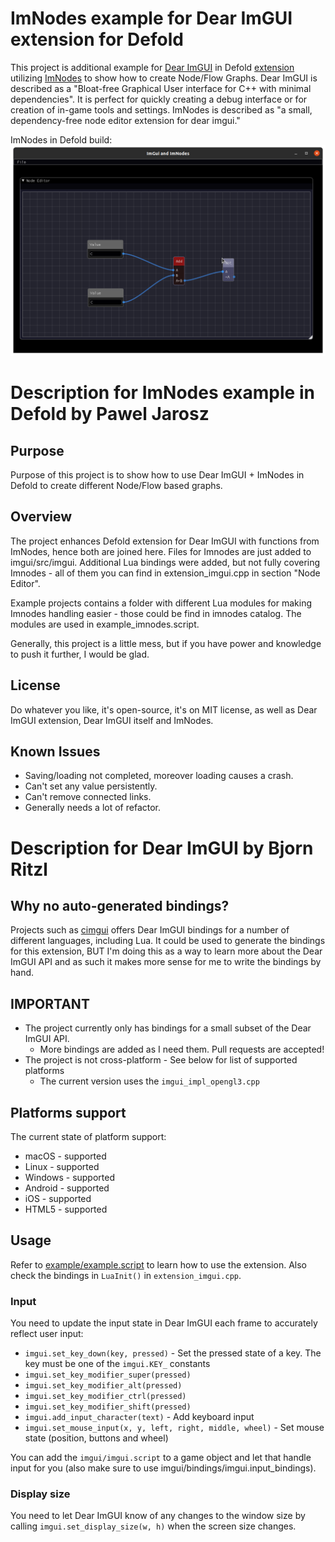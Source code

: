# ImNodes example for Dear ImGUI extension for Defold
This project is additional example for [Dear ImGUI](https://github.com/ocornut/imgui) in Defold [extension](https://github.com/britzl/extension-imgui) utilizing [ImNodes](https://github.com/Nelarius/imnodes) to show how to create Node/Flow Graphs.
Dear ImGUI is described as a "Bloat-free Graphical User interface for C++ with minimal dependencies". It is perfect for quickly creating a debug interface or for creation of in-game tools and settings.
ImNodes is described as "a small, dependency-free node editor extension for dear imgui."


ImNodes in Defold build:
![imnodes_in_defold](/example/bundle/images/imnodes_in_defold.png)


# Description for ImNodes example in Defold by Pawel Jarosz

## Purpose
Purpose of this project is to show how to use Dear ImGUI + ImNodes in Defold to create different Node/Flow based graphs.

## Overview
The project enhances Defold extension for Dear ImGUI with functions from ImNodes, hence both are joined here. Files for Imnodes are just added to imgui/src/imgui. Additional Lua bindings were added, but not fully covering Imnodes - all of them you can find in extension_imgui.cpp in section "Node Editor".

Example projects contains a folder with different Lua modules for making Imnodes handling easier - those could be find in imnodes catalog. The modules are used in example_imnodes.script.

Generally, this project is a little mess, but if you have power and knowledge to push it further, I would be glad.

## License
Do whatever you like, it's open-source, it's on MIT license, as well as Dear ImGUI extension, Dear ImGUI itself and ImNodes.

## Known Issues

- Saving/loading not completed, moreover loading causes a crash.
- Can't set any value persistently.
- Can't remove connected links.
- Generally needs a lot of refactor.


# Description for Dear ImGUI by Bjorn Ritzl

## Why no auto-generated bindings?
Projects such as [cimgui](https://github.com/cimgui/cimgui) offers Dear ImGUI bindings for a number of different languages, including Lua. It could be used  to generate the bindings for this extension, BUT I'm doing this as a way to learn more about the Dear ImGUI API and as such it makes more sense for me to write the bindings by hand.


## IMPORTANT
* The project currently only has bindings for a small subset of the Dear ImGUI API.
  * More bindings are added as I need them. Pull requests are accepted!
* The project is not cross-platform - See below for list of supported platforms
  * The current version uses the `imgui_impl_opengl3.cpp`


## Platforms support
The current state of platform support:

* macOS - supported
* Linux - supported
* Windows - supported
* Android - supported
* iOS - supported
* HTML5 - supported


## Usage
Refer to [example/example.script](/example/example.script) to learn how to use the extension. Also check the bindings in `LuaInit()` in `extension_imgui.cpp`.


### Input
You need to update the input state in Dear ImGUI each frame to accurately reflect user input:

* `imgui.set_key_down(key, pressed)` - Set the pressed state of a key. The key must be one of the `imgui.KEY_` constants
* `imgui.set_key_modifier_super(pressed)`
* `imgui.set_key_modifier_alt(pressed)`
* `imgui.set_key_modifier_ctrl(pressed)`
* `imgui.set_key_modifier_shift(pressed)`
* `imgui.add_input_character(text)` - Add keyboard input
* `imgui.set_mouse_input(x, y, left, right, middle, wheel)` - Set mouse state (position, buttons and wheel)

You can add the `imgui/imgui.script` to a game object and let that handle input for you (also make sure to use imgui/bindings/imgui.input_bindings).


### Display size
You need to let Dear ImGUI know of any changes to the window size by calling `imgui.set_display_size(w, h)` when the screen size changes.
